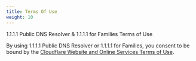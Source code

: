 ```yaml
---
title: Terms Of Use
weight: 10
---
```


1.1.1.1 Public DNS Resolver & 1.1.1.1 for Families Terms of Use

By using 1.1.1.1 Public DNS Resolver or 1.1.1.1 for Families, you consent to be bound by the [Cloudflare Website and Online Services Terms of Use](https://www.cloudflare.com/website-terms/). 